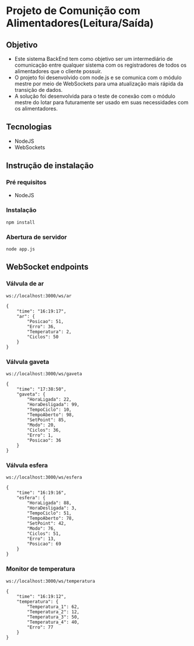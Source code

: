 # Projeto de Comunição com Alimentadores(Leitura/Saída)

## Objetivo
- Este sistema BackEnd tem como objetivo ser um intermediário de comunicação entre qualquer sistema com os registradores de todos os alimentadores que o cliente possuir.
- O projeto foi desenvolvido com node.js e se comunica com o módulo mestre por meio de WebSockets para uma atualização mais rápida da transição de dados.
- A solução foi desenvolvida para o teste de conexão com o módulo mestre do Iotar para futuramente ser usado em suas necessidades com os alimentadores.

## Tecnologias
- NodeJS
- WebSockets

## Instrução de instalação

### Pré requisitos
- NodeJS

### Instalação
``` npm install ```

### Abertura de servidor
``` node app.js ```

## WebSocket endpoints

### Válvula de ar
```
ws://localhost:3000/ws/ar
```
```
{
    "time": "16:19:17",
    "ar": {
        "Posicao": 51,
        "Erro": 36,
        "Temperatura": 2,
        "Ciclos": 50
    }
}
```

### Válvula gaveta
```
ws://localhost:3000/ws/gaveta
```
```
{
    "time": "17:38:50",
    "gaveta": {
        "HoraLigada": 22,
        "HoraDesligada": 99,
        "TempoCiclo": 10,
        "TempoAberto": 98,
        "SetPoint": 85,
        "Modo": 20,
        "Ciclos": 36,
        "Erro": 1,
        "Posicao": 36
    }
}
```
### Válvula esfera
```
ws://localhost:3000/ws/esfera
```
```
{
    "time": "16:19:16",
    "esfera": {
        "HoraLigada": 88,
        "HoraDesligada": 3,
        "TempoCiclo": 51,
        "TempoAberto": 78,
        "SetPoint": 42,
        "Modo": 76,
        "Ciclos": 51,
        "Erro": 13,
        "Posicao": 69
    }
}
```
### Monitor de temperatura
```
ws://localhost:3000/ws/temperatura
```
```
{
    "time": "16:19:12",
    "temperatura": {
        "Temperatura_1": 62,
        "Temperatura_2": 12,
        "Temperatura_3": 50,
        "Temperatura_4": 40,
        "Erro": 77
    }
}
```




